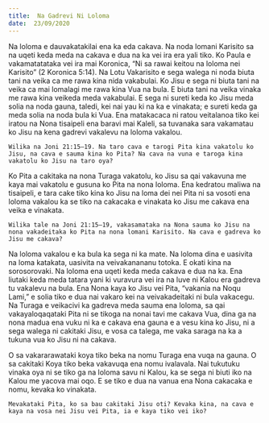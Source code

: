```yaml
---
title:  Na Gadrevi Ni Loloma
date:  23/09/2020
---
```


Na loloma e dauvakatakilai ena ka eda cakava. Na noda lomani Karisito sa na uqeti keda meda na cakava e dua na ka vei ira era yali tiko. Ko Paula e vakamatatataka vei ira mai Koronica, “Ni sa rawai keitou na loloma nei Karisito” (2 Koronica 5:14). Na Lotu Vakarisito e sega walega ni noda biuta tani na veika ca me rawa kina nida vakabulai. Ko Jisu e sega ni biuta tani na veika ca mai lomalagi me rawa kina Vua na bula. E biuta tani na veika vinaka me rawa kina veikeda meda vakabulai. E sega ni sureti keda ko Jisu meda solia na noda gauna, taledi, kei nai yau ki na ka e vinakata; e sureti keda ga meda solia na noda bula ki Vua. Ena matakacaca ni ratou veitalanoa tiko kei iratou na Nona tisaipeli ena baravi mai Kaleli, sa tuvanaka sara vakamatau ko Jisu na kena gadrevi vakalevu na loloma vakalou.

`Wilika na Joni 21:15–19. Na taro cava e tarogi Pita kina vakatolu ko Jisu, na cava e sauma kina ko Pita? Na cava na vuna e taroga kina vakatolu ko Jisu na taro oya?`

Ko Pita a cakitaka na nona Turaga vakatolu, ko Jisu sa qai vakavuna me kaya mai vakatolu e gusuna ko Pita na nona loloma. Ena kedratou maliwa na tisaipeli, e tara cake tiko kina ko Jisu na loma dei nei Pita ni sa vosoti ena loloma vakalou ka se tiko na cakacaka e vinakata ko Jisu me cakava ena veika e vinakata.

`Wilika tale na Joni 21:15–19, vakasamataka na Nona sauma ko Jisu na nona vakadeitaka ko Pita na nona lomani Karisito. Na cava e gadreva ko Jisu me cakava?`

Na loloma vakalou e ka bula ka sega ni ka mate. Na loloma dina e uasivita na loma katakata, uasivita na veivakanananu totoka. E okati kina na sorosorovaki. Na loloma ena uqeti keda meda cakava e dua na ka. Ena liutaki keda meda tatara yani ki vuravura vei ira na luve ni Kalou era gadreva tu vakalevu na bula. Ena Nona kaya ko Jisu vei Pita, “vakania na Noqu Lami,” e solia tiko e dua nai vakaro kei na veivakadeitaki ni bula vakacegu. Na Turaga e veikacivi ka gadreva meda sauma ena loloma, sa qai vakayaloqaqataki Pita ni se tikoga na nonai tavi me cakava Vua, dina ga na nona madua ena vuku ni ka e cakava ena gauna e a vesu kina ko Jisu, ni a sega walega ni cakitaki Jisu, e vosa ca talega, me vaka saraga na ka a tukuna vua ko Jisu ni na cakava.

O sa vakararawataki koya tiko beka na nomu Turaga ena vuqa na gauna. O sa cakitaki Koya tiko beka vakavuqa ena nomu ivalavala. Nai tukutuku vinaka oya ni se tiko ga na loloma savu ni Kalou, ka se sega ni biuti iko na Kalou me yacova mai oqo. E se tiko e dua na vanua ena Nona cakacaka e nomu, kevaka ko vinakata.

`Mevakataki Pita, ko sa bau cakitaki Jisu oti? Kevaka kina, na cava e kaya na vosa nei Jisu vei Pita, ia e kaya tiko vei iko?`